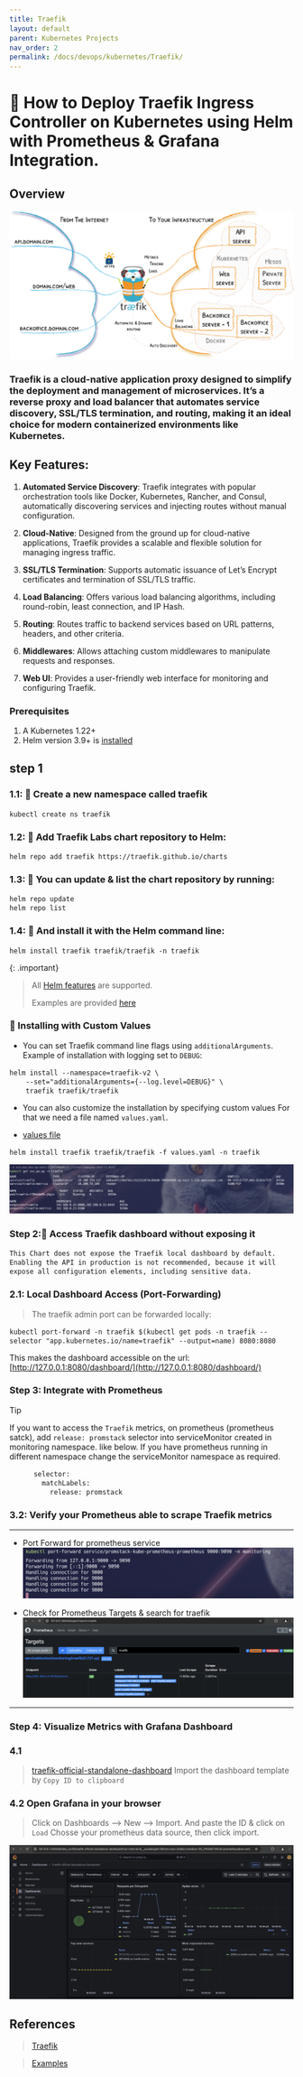 ```yaml
---
title: Traefik
layout: default
parent: Kubernetes Projects
nav_order: 2
permalink: /docs/devops/kubernetes/Traefik/
---
```


# 🚀 How to Deploy Traefik Ingress Controller on Kubernetes using Helm with Prometheus & Grafana Integration.

## Overview

![Traefik](images/image.png)

### Traefik is a cloud-native application proxy designed to simplify the deployment and management of microservices. It’s a reverse proxy and load balancer that automates service discovery, SSL/TLS termination, and routing, making it an ideal choice for modern containerized environments like Kubernetes.

## Key Features:
1) **Automated Service Discovery**: Traefik integrates with popular orchestration tools like Docker, Kubernetes, Rancher, and Consul, automatically discovering services and injecting routes without manual configuration.

2) **Cloud-Native**: Designed from the ground up for cloud-native applications, Traefik provides a scalable and flexible solution for managing ingress traffic.

3) **SSL/TLS Termination**: Supports automatic issuance of Let’s Encrypt certificates and termination of SSL/TLS traffic.

4) **Load Balancing**: Offers various load balancing algorithms, including round-robin, least connection, and IP Hash.

5) **Routing**: Routes traffic to backend services based on URL patterns, headers, and other criteria.

6) **Middlewares**: Allows attaching custom middlewares to manipulate requests and responses.

7) **Web UI**: Provides a user-friendly web interface for monitoring and configuring Traefik.

### Prerequisites

1) A Kubernetes 1.22+
2) Helm version 3.9+ is [installed](https://helm.sh/docs/intro/install/)


## step 1

### 1.1: 🌟 Create a new namespace called traefik

```shell
kubectl create ns traefik
```

### 1.2: 🌟 Add Traefik Labs chart repository to Helm:

```shell
helm repo add traefik https://traefik.github.io/charts
```

### 1.3: 🌟 You can update & list the chart repository by running:

```shell
helm repo update
helm repo list
```

### 1.4: 🌟 And install it with the Helm command line:

```shell
helm install traefik traefik/traefik -n traefik
```

{: .important}
> All [Helm features](https://helm.sh/docs/intro/using_helm/) are supported.
>
> Examples are provided [here](https://github.com/traefik/traefik-helm-chart/blob/master/EXAMPLES.md)


### 🌟 Installing with Custom Values
* You can set Traefik command line flags using `additionalArguments`. Example of installation with logging set to `DEBUG`:
```shell
helm install --namespace=traefik-v2 \
    --set="additionalArguments={--log.level=DEBUG}" \
    traefik traefik/traefik
```

* You can also customize the installation by specifying custom values For that we need a file named `values.yaml`.
- [values file](./values.yaml)

```shell
helm install traefik traefik/traefik -f values.yaml -n traefik
```

![Traefik](images/traefik_deployed.png)

### Step 2:🌟 Access Traefik dashboard without exposing it
```plaintext
This Chart does not expose the Traefik local dashboard by default.
Enabling the API in production is not recommended, because it will expose all configuration elements, including sensitive data.
```
### 2.1: Local Dashboard Access (Port-Forwarding)
> The traefik admin port can be forwarded locally:

```shell
kubectl port-forward -n traefik $(kubectl get pods -n traefik --selector "app.kubernetes.io/name=traefik" --output=name) 8080:8080
```

This makes the dashboard accessible on the url: [http://127.0.0.1:8080/dashboard/](http://127.0.0.1:8080/dashboard/)


### Step 3: Integrate with Prometheus

> [!TIP]
> If you want to access the `Traefik` metrics, on prometheus (prometheus satck), add `release: promstack` selector into serviceMonitor created in monitoring namespace. like below. If you have prometheus running in different namespace change the serviceMonitor namespace as required.

```shell
      selector:
        matchLabels:
          release: promstack
```

### 3.2: Verify your Prometheus able to scrape Traefik metrics
---
- Port Forward for prometheus service
![Port Forward](images/port-forward-prometheus.png)

- Check for Prometheus Targets & search for traefik
![Port Forward](images/prometheus_traget.png)

---

### Step 4: Visualize Metrics with Grafana Dashboard
### 4.1
> [traefik-official-standalone-dashboard](https://grafana.com/grafana/dashboards/17346-traefik-official-standalone-dashboard/)
> Import the dashboard template by `Copy ID to clipboard`

### 4.2 Open Grafana in your browser
> Click on Dashboards --> New --> Import. And paste the ID & click on `Load`
> Chosse your prometheus data source, then click import.

![Grafana Dashboard](images/Grafana.png)


## References
> [Traefik](https://doc.traefik.io/traefik/getting-started/install-traefik/#use-the-helm-chart)

> [Examples](https://github.com/traefik/traefik-helm-chart/blob/master/EXAMPLES.md?plain=1)